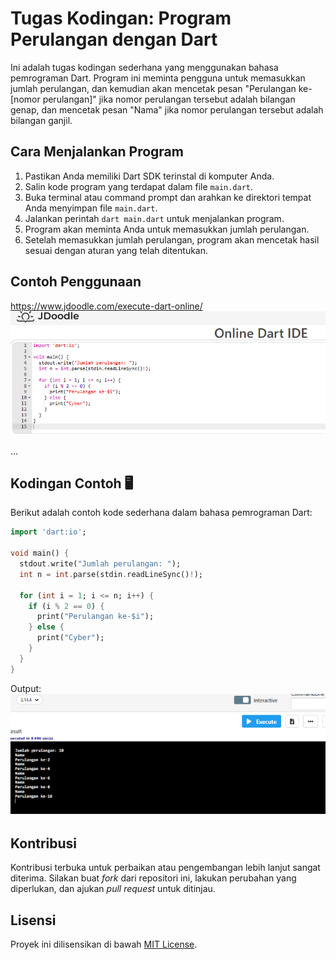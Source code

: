 # Tugas Kodingan: Program Perulangan dengan Dart

Ini adalah tugas kodingan sederhana yang menggunakan bahasa pemrograman Dart. Program ini meminta pengguna untuk memasukkan jumlah perulangan, dan kemudian akan mencetak pesan "Perulangan ke-[nomor perulangan]" jika nomor perulangan tersebut adalah bilangan genap, dan mencetak pesan "Nama" jika nomor perulangan tersebut adalah bilangan ganjil.

## Cara Menjalankan Program

1. Pastikan Anda memiliki Dart SDK terinstal di komputer Anda.
2. Salin kode program yang terdapat dalam file `main.dart`.
3. Buka terminal atau command prompt dan arahkan ke direktori tempat Anda menyimpan file `main.dart`.
4. Jalankan perintah `dart main.dart` untuk menjalankan program.
5. Program akan meminta Anda untuk memasukkan jumlah perulangan.
6. Setelah memasukkan jumlah perulangan, program akan mencetak hasil sesuai dengan aturan yang telah ditentukan.

## Contoh Penggunaan
https://www.jdoodle.com/execute-dart-online/
<img src="hasil/hasil_file.png" alt="kodingan">

...

## Kodingan Contoh 🖥️

Berikut adalah contoh kode sederhana dalam bahasa pemrograman Dart:

```dart
import 'dart:io';

void main() {
  stdout.write("Jumlah perulangan: ");
  int n = int.parse(stdin.readLineSync()!);

  for (int i = 1; i <= n; i++) {
    if (i % 2 == 0) {
      print("Perulangan ke-$i");
    } else {
      print("Cyber");
    }
  }
}

```

Output:
<img src="hasil/output_file.png" alt="Hasil yah">

## Kontribusi

Kontribusi terbuka untuk perbaikan atau pengembangan lebih lanjut sangat diterima. Silakan buat *fork* dari repositori ini, lakukan perubahan yang diperlukan, dan ajukan *pull request* untuk ditinjau.

## Lisensi

Proyek ini dilisensikan di bawah [MIT License](LICENSE).
